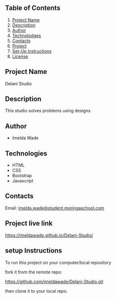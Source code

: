 ## Table of Contents
1. [Project Name](#Project-Name)
2. [Description](#Description)
3. [Author](#Author)
4. [Technolodges](#Technologies)
5. [Contacts](#Contacts)
6. [Project](#Project-live-link)
7. [Set-Up Instructions](#setup-instructions)
8. [License](#license)

## Project Name
Delani Studio

## Description
This studio solves problems using designs

## Author
* Imelda Wade

## Technologies                                                             
* HTML
* CSS
* Bootstrap
* Javascript


## Contacts
Email: imelda.wade@student.moringaschool.com

## Project live link
https://imeldawade.github.io/Delani-Studio/

##  setup Instructions
To run this project on your computer/local repository 

fork it from the remote repo:

https://github.com/imeldawade/Delani-Studio.git

then clone it to your local repo.

<!-- ## License
MIT [License](/LICENSE) (c) 2021 -->

<!--  -->